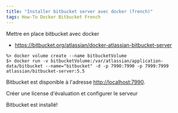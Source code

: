 ```yaml
---
title: "Installer bitbucket server avec docker (french)"
tags: How-To Docker Bitbucket French
---
```

Mettre en place bitbucket avec docker

* https://bitbucket.org/atlassian/docker-atlassian-bitbucket-server

```
%> docker volume create --name bitbucketVolume
$> docker run -v bitbucketVolume:/var/atlassian/application-data/bitbucket --name="bitbucket" -d -p 7990:7990 -p 7999:7999 atlassian/bitbucket-server:5.5
```

Bitbucket est disponible à l'adresse [http://localhost:7990](http://localhost:7990).

Créer une license d'évaluation et configurer le serveur

Bitbucket est installé!